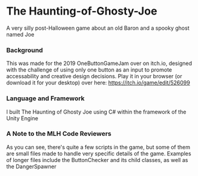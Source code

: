 # The Haunting-of-Ghosty-Joe
A very silly post-Halloween game about an old Baron and a spooky ghost named Joe

### Background
This was made for the 2019 OneButtonGameJam over on itch.io, designed with the challenge of using only one button as an input to promote accessability and creative design decisions.
Play it in your browser (or download it for your desktop) over here: https://itch.io/game/edit/526099

### Language and Framework
I built The Haunting of Ghosty Joe using C# within the framework of the Unity Engine

### A Note to the MLH Code Reviewers
As you can see, there's quite a few scripts in the game, but some of them are small files made to handle very specific details of the game. Examples of longer files include the ButtonChecker and its child classes, as well as the DangerSpawner
